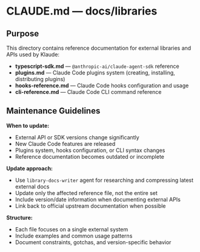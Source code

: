 # CLAUDE.md — docs/libraries

## Purpose

This directory contains reference documentation for external libraries and APIs used by Klaude:
- **typescript-sdk.md** — `@anthropic-ai/claude-agent-sdk` reference
- **plugins.md** — Claude Code plugins system (creating, installing, distributing plugins)
- **hooks-reference.md** — Claude Code hooks configuration and usage
- **cli-reference.md** — Claude Code CLI command reference

## Maintenance Guidelines

**When to update:**
- External API or SDK versions change significantly
- New Claude Code features are released
- Plugins system, hooks configuration, or CLI syntax changes
- Reference documentation becomes outdated or incomplete

**Update approach:**
- Use `library-docs-writer` agent for researching and compressing latest external docs
- Update only the affected reference file, not the entire set
- Include version/date information when documenting external APIs
- Link back to official upstream documentation when possible

**Structure:**
- Each file focuses on a single external system
- Include examples and common usage patterns
- Document constraints, gotchas, and version-specific behavior
